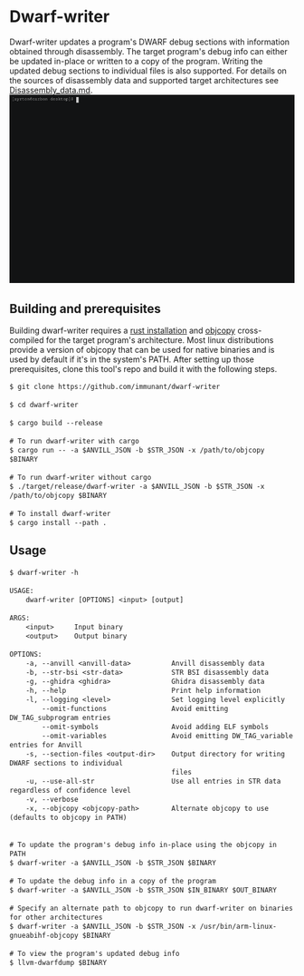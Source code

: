 # Dwarf-writer

Dwarf-writer updates a program's DWARF debug sections with information obtained through disassembly. The target program's debug info can either be updated in-place or written to a copy of the program. Writing the updated debug sections to individual files is also supported. For details on the sources of disassembly data and supported target architectures see [Disassembly_data.md](Disassembly_data.md).
![demo](demo.gif)

## Building and prerequisites

Building dwarf-writer requires a [rust installation](https://www.rust-lang.org/) and [objcopy](https://www.gnu.org/software/binutils/) cross-compiled for the target program's architecture. Most linux distributions provide a version of objcopy that can be used for native binaries and is used by default if it's in the system's PATH. After setting up those prerequisites, clone this tool's repo and build it with the following steps.

```
$ git clone https://github.com/immunant/dwarf-writer

$ cd dwarf-writer

$ cargo build --release

# To run dwarf-writer with cargo
$ cargo run -- -a $ANVILL_JSON -b $STR_JSON -x /path/to/objcopy $BINARY

# To run dwarf-writer without cargo
$ ./target/release/dwarf-writer -a $ANVILL_JSON -b $STR_JSON -x /path/to/objcopy $BINARY

# To install dwarf-writer
$ cargo install --path .
```

## Usage

```
$ dwarf-writer -h

USAGE:
    dwarf-writer [OPTIONS] <input> [output]

ARGS:
    <input>     Input binary
    <output>    Output binary

OPTIONS:
    -a, --anvill <anvill-data>          Anvill disassembly data
    -b, --str-bsi <str-data>            STR BSI disassembly data
    -g, --ghidra <ghidra>               Ghidra disassembly data
    -h, --help                          Print help information
    -l, --logging <level>               Set logging level explicitly
        --omit-functions                Avoid emitting DW_TAG_subprogram entries
        --omit-symbols                  Avoid adding ELF symbols
        --omit-variables                Avoid emitting DW_TAG_variable entries for Anvill
    -s, --section-files <output-dir>    Output directory for writing DWARF sections to individual
                                        files
    -u, --use-all-str                   Use all entries in STR data regardless of confidence level
    -v, --verbose                       
    -x, --objcopy <objcopy-path>        Alternate objcopy to use (defaults to objcopy in PATH)


# To update the program's debug info in-place using the objcopy in PATH
$ dwarf-writer -a $ANVILL_JSON -b $STR_JSON $BINARY

# To update the debug info in a copy of the program
$ dwarf-writer -a $ANVILL_JSON -b $STR_JSON $IN_BINARY $OUT_BINARY

# Specify an alternate path to objcopy to run dwarf-writer on binaries for other architectures
$ dwarf-writer -a $ANVILL_JSON -b $STR_JSON -x /usr/bin/arm-linux-gnueabihf-objcopy $BINARY

# To view the program's updated debug info
$ llvm-dwarfdump $BINARY
```
